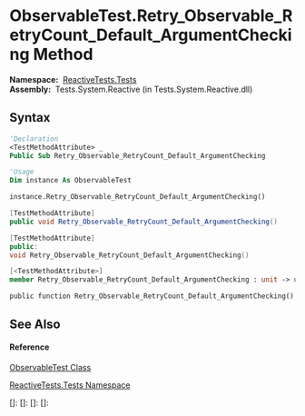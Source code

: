 # ObservableTest.Retry\_Observable\_RetryCount\_Default\_ArgumentChecking Method

**Namespace:**  [ReactiveTests.Tests](ReactiveTests.Tests\ReactiveTests.Tests.md)  
**Assembly:**  Tests.System.Reactive (in Tests.System.Reactive.dll)

## Syntax

```vb
'Declaration
<TestMethodAttribute> _
Public Sub Retry_Observable_RetryCount_Default_ArgumentChecking
```

```vb
'Usage
Dim instance As ObservableTest

instance.Retry_Observable_RetryCount_Default_ArgumentChecking()
```

```csharp
[TestMethodAttribute]
public void Retry_Observable_RetryCount_Default_ArgumentChecking()
```

```c++
[TestMethodAttribute]
public:
void Retry_Observable_RetryCount_Default_ArgumentChecking()
```

```fsharp
[<TestMethodAttribute>]
member Retry_Observable_RetryCount_Default_ArgumentChecking : unit -> unit 
```

```jscript
public function Retry_Observable_RetryCount_Default_ArgumentChecking()
```

## See Also

#### Reference

[ObservableTest Class](ObservableTest\ObservableTest.md)

[ReactiveTests.Tests Namespace](ReactiveTests.Tests\ReactiveTests.Tests.md)

[]: 
[]: 
[]: 
[]: 